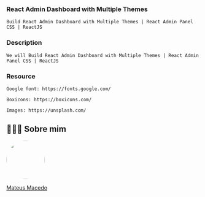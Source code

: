 ### React Admin Dashboard with Multiple Themes

    Build React Admin Dashboard with Multiple Themes | React Admin Panel CSS | ReactJS

### Description

    We will Build React Admin Dashboard with Multiple Themes | React Admin Panel CSS | ReactJS

### Resource

    Google font: https://fonts.google.com/

    Boxicons: https://boxicons.com/

    Images: https://unsplash.com/
    
## 👨🏻‍🚀 Sobre mim
<a href="https://www.linkedin.com/in/mateus-macedo-937a32163/">
 <img style="border-radius:50%" width="100px; "src="https://avatars.githubusercontent.com/u/63172367?s=460&u=11fd26ea8a7f5663d7707d7ef254e4f8bfca1b05&v=4"/>
 <p>Mateus Macedo</p>
</a>


